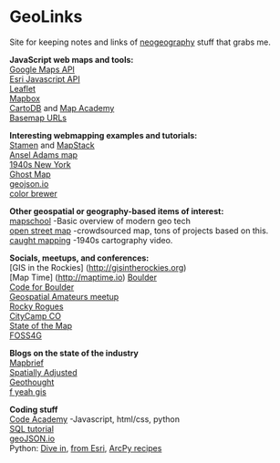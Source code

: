 # GeoLinks

Site for keeping notes and links of [neogeography](http://en.wikipedia.org/wiki/Neogeography) stuff that grabs me. 

<b>JavaScript web maps and tools:</b>  
[Google Maps API](http://developers.google.com/maps/web/)  
[Esri Javascript API](http://developers.arcgis.com/javascript/)  
[Leaflet](http://leafletjs.com/)  
[Mapbox](http://www.mapbox.com/)  
[CartoDB](http://cartodb.com/) and [Map Academy](http://academy.cartodb.com/)  
[Basemap URLs](http://github.com/leaflet-extras/leaflet-providers)  

<b>Interesting webmapping examples and tutorials:</b>  
[Stamen](http://maps.stamen.com/#watercolor/12/37.7706/-122.3782) and [MapStack](http://mapstack.stamen.com/)  
[Ansel Adams map](http://marcuswohlsen.com/aa_in_la/)  
[1940s New York](http://1940snewyork.com/)  
[Ghost Map](http://maptime.io/hrva/ghosts/hauntedHRVA.html)  
[geojson.io](http://geojson.io)  
[color brewer](http://colorbrewer2.org)  

<b>Other geospatial or geography-based items of interest:</b>  
[mapschool](http://mapschool.io) -Basic overview of modern geo tech  
[open street map](http://www.openstreetmap.org) -crowdsourced map, tons of projects based on this.  
[caught mapping](http://archive.org/details/CaughtMa1940) -1940s cartography video.  

<b>Socials, meetups, and conferences:</b>  
[GIS in the Rockies] (http://gisintherockies.org)  
[Map Time] (http://maptime.io) [Boulder](http://www.meetup.com/pt/Maptime-Boulder/)  
[Code for Boulder](http://www.meetup.com/CodeForBoulder/)  
[Geospatial Amateurs meetup](http://www.meetup.com/Geospatial-Amateurs-Denver/)  
[Rocky Rogues](http://rockyrogues.com/)  
[CityCamp CO](http://opencolorado.org/citycamp-colorado/)  
[State of the Map](http://stateofthemap.us/)  
[FOSS4G](http://foss4g.org/)  

<b>Blogs on the state of the industry</b>  
[Mapbrief](http://mapbrief.com/)  
[Spatially Adjusted](http://www.spatiallyadjusted.com/)  
[Geothought](http://geothought.blogspot.com/)  
[f yeah gis](http://fyeahgis.tumblr.com/)  

<b>Coding stuff</b>  
[Code Academy](http://www.codecademy.com) -Javascript, html/css, python  
[SQL tutorial](http://www.w3schools.com/sql/default.asp)  
[geoJSON.io](http://geojson.io)  
Python: [Dive in](http://www.diveintopython.net/),  [from Esri](http://resources.arcgis.com/en/help/main/10.1/index.html#/A_quick_tour_of_ArcPy/000v00000001000000/), [ArcPy recipes](http://arcpy.wordpress.com/)
